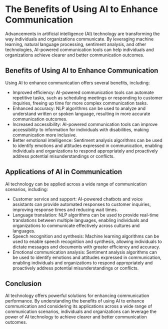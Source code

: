 The Benefits of Using AI to Enhance Communication
==========================================================================

Advancements in artificial intelligence (AI) technology are transforming the way individuals and organizations communicate. By leveraging machine learning, natural language processing, sentiment analysis, and other technologies, AI-powered communication tools can help individuals and organizations achieve clearer and better communication outcomes.

Benefits of Using AI to Enhance Communication
---------------------------------------------

Using AI to enhance communication offers several benefits, including:

* Improved efficiency: AI-powered communication tools can automate repetitive tasks, such as scheduling meetings or responding to customer inquiries, freeing up time for more complex communication tasks.
* Enhanced accuracy: NLP algorithms can be used to analyze and understand written or spoken language, resulting in more accurate communication outcomes.
* Increased accessibility: AI-powered communication tools can improve accessibility to information for individuals with disabilities, making communication more inclusive.
* Better emotional intelligence: Sentiment analysis algorithms can be used to identify emotions and attitudes expressed in communication, enabling individuals and organizations to respond appropriately and proactively address potential misunderstandings or conflicts.

Applications of AI in Communication
-----------------------------------

AI technology can be applied across a wide range of communication scenarios, including:

* Customer service and support: AI-powered chatbots and voice assistants can provide automated responses to customer inquiries, improving response times and reducing wait times.
* Language translation: NLP algorithms can be used to provide real-time translations between multiple languages, enabling individuals and organizations to communicate effectively across cultures and languages.
* Speech recognition and synthesis: Machine learning algorithms can be used to enable speech recognition and synthesis, allowing individuals to dictate messages and documents with greater efficiency and accuracy.
* Emotional communication analysis: Sentiment analysis algorithms can be used to identify emotions and attitudes expressed in communication, enabling individuals and organizations to respond appropriately and proactively address potential misunderstandings or conflicts.

Conclusion
----------

AI technology offers powerful solutions for enhancing communication performance. By understanding the benefits of using AI to enhance communication and considering its applications across a wide range of communication scenarios, individuals and organizations can leverage the power of AI technology to achieve clearer and better communication outcomes.
